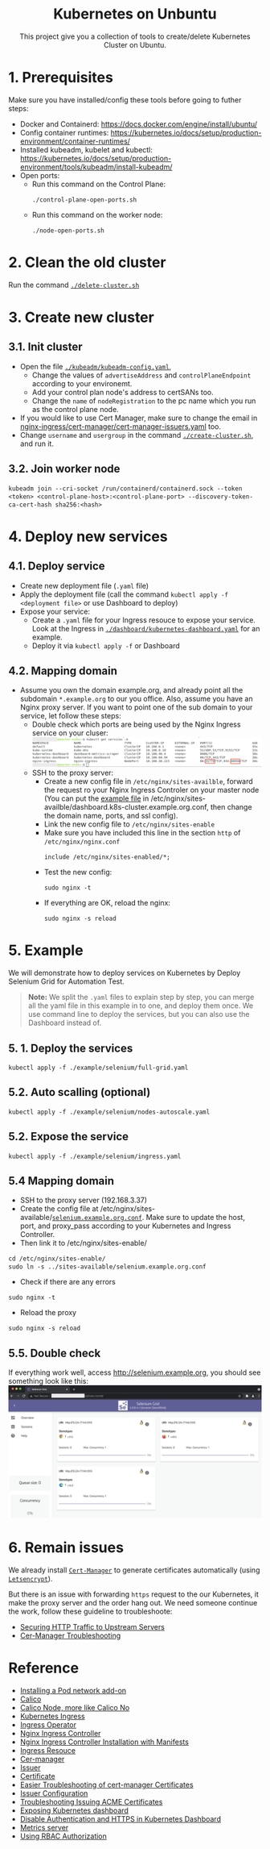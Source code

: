 <h1 align="center">Kubernetes on Unbuntu</h1>
<p align="center">This project give you a collection of tools to create/delete Kubernetes Cluster on Ubuntu.</p>

# 1. Prerequisites
Make sure you have installed/config these tools before going to futher steps:
* Docker and Containerd: https://docs.docker.com/engine/install/ubuntu/
* Config container runtimes: https://kubernetes.io/docs/setup/production-environment/container-runtimes/
* Installed kubeadm, kubelet and kubectl: https://kubernetes.io/docs/setup/production-environment/tools/kubeadm/install-kubeadm/
* Open ports: 
    * Run this command on the Control Plane:
        ```
        ./control-plane-open-ports.sh
        ```
    * Run this command on the worker node:
        ```
        ./node-open-ports.sh
        ```
# 2. Clean the old cluster
Run the command [`./delete-cluster.sh`](./delete-cluster.sh)

# 3. Create new cluster
## 3.1. Init cluster
* Open the file [`./kubeadm/kubeadm-config.yaml`](./kubeadm/kubeadm-config.yaml), 
    * Change the values of `advertiseAddress` and `controlPlaneEndpoint` according to your environemt. 
    * Add your control plan node's address to certSANs too.
    * Change the `name` of `nodeRegistration` to the pc name which you run as the control plane node.
* If you would like to use Cert Manager, make sure to change the email in [nginx-ingress/cert-manager/cert-manager-issuers.yaml](./nginx-ingress/cert-manager/cert-manager-issuers.yaml) too.
* Change `username` and `usergroup` in the command [`./create-cluster.sh`](./create-cluster.sh), and run it.
## 3.2. Join worker node

```
kubeadm join --cri-socket /run/containerd/containerd.sock --token <token> <control-plane-host>:<control-plane-port> --discovery-token-ca-cert-hash sha256:<hash>
```

# 4. Deploy new services
## 4.1. Deploy service
* Create new deployment file (`.yaml` file)
* Apply the deployment file (call the command `kubectl apply -f <deployment file>` or use Dashboard to deploy)
* Expose your service:
    * Create a `.yaml` file for your Ingress resouce to expose your service. Look at the Ingress in [`./dashboard/kubernetes-dashboard.yaml`](./dashboard/kubernetes-dashboard.yaml) for an example.
    * Deploy it via `kubectl apply -f` or Dashboard
## 4.2. Mapping domain
* Assume you own the domain example.org, and already point all the subdomain `*.example.org` to our you office. Also, assume you have an Nginx proxy server. If you want to point one of the sub domain to your service, let follow these steps:
    * Double check which ports are being used by the Nginx Ingress service on your cluser:
    ![Nginx ingress](./images/ingress.png)
    * SSH to the proxy server:
        * Create a new config file in `/etc/nginx/sites-availble`, forward the request ro your Nginx Ingress Controler on your master node (You can put the [example file](./example/dashboard/dashboard.k8s-cluster.example.org.conf) in /etc/nginx/sites-availble/dashboard.k8s-cluster.example.org.conf, then change the domain name, ports, and ssl config).
        * Link the new config file to `/etc/nginx/sites-enable`
        * Make sure you have included this line in the section `http` of `/etc/nginx/nginx.conf`
            ```
            include /etc/nginx/sites-enabled/*;
            ```
        * Test the new config:
            ```
            sudo nginx -t
            ```
        * If everything are OK, reload the nginx:
            ```
            sudo nginx -s reload
            ```
# 5. Example
We will demonstrate how to deploy services on Kubernetes by Deploy Selenium Grid for Automation Test.
> **Note:** We split the `.yaml` files to explain step by step, you can merge all the yaml file in this example in to one, and deploy them once. We use command line to deploy the services, but you can also use the Dashboard instead of.
## 5. 1. Deploy the services
```
kubectl apply -f ./example/selenium/full-grid.yaml
```
## 5.2. Auto scalling (optional)
```
kubectl apply -f ./example/selenium/nodes-autoscale.yaml
```
## 5.2. Expose the service
```
kubectl apply -f ./example/selenium/ingress.yaml
```
## 5.4 Mapping domain
* SSH to the proxy server (192.168.3.37)
* Create the config file at /etc/nginx/sites-available/[`selenium.example.org.conf`](./example/selenium/selenium.example.org.conf). Make sure to update the host, port, and proxy_pass according to your Kubernetes and Ingress Controller.
* Then link it to /etc/nginx/sites-enable/
```
cd /etc/nginx/sites-enable/
sudo ln -s ../sites-available/selenium.example.org.conf
```
* Check if there are any errors
```
sudo nginx -t
```
* Reload the proxy
```
sudo nginx -s reload
```
## 5.5. Double check
If everything work well, access http://selenium.example.org, you should see something look like this:
![Nginx ingress](./images/selenium-grid.png)

# 6. Remain issues
We already install [`Cert-Manager`](https://cert-manager.io/docs/) to generate certificates automatically (using [`Letsencrypt`](https://letsencrypt.org/)).

But there is an issue with forwarding `https` request to the our Kubernetes, it make the proxy server and the order hang out. We need someone continue the work, follow these guideline to troubleshoote:
* [Securing HTTP Traffic to Upstream Servers](https://docs.nginx.com/nginx/admin-guide/security-controls/securing-http-traffic-upstream/)
* [Cer-Manager Troubleshooting](https://cert-manager.io/docs/faq/troubleshooting/)
# Reference
* [Installing a Pod network add-on](https://kubernetes.io/docs/setup/production-environment/tools/kubeadm/create-cluster-kubeadm/#pod-network)
* [Calico](https://docs.projectcalico.org/getting-started/kubernetes/quickstart)
* [Calico Node, more like Calico No](https://portal2portal.blogspot.com/2021/05/calico-node-more-like-calico-no.html)
* [Kubernetes Ingress](https://kubernetes.io/docs/concepts/services-networking/ingress/)
* [Ingress Operator](https://github.com/nginxinc/nginx-ingress-operator/blob/master/docs/installation.md)
* [Nginx Ingress Controller](https://github.com/nginxinc/nginx-ingress-operator/blob/master/docs/nginx-ingress-controller.md)
* [Nginx Ingress Controller Installation with Manifests](https://docs.nginx.com/nginx-ingress-controller/installation/installation-with-manifests/)
* [Ingress Resouce](https://docs.nginx.com/nginx-ingress-controller/configuration/ingress-resources/)
* [Cer-manager](https://cert-manager.io/docs/installation/kubectl/)
* [Issuer](https://cert-manager.io/docs/concepts/issuer/)
* [Certificate](https://cert-manager.io/docs/concepts/certificate/)
* [Easier Troubleshooting of cert-manager Certificates](https://www.jetstack.io/blog/cert-manager-status-cert/)
* [Issuer Configuration](https://cert-manager.io/docs/configuration/)
* [Troubleshooting Issuing ACME Certificates](https://cert-manager.io/docs/faq/acme/)
* [Exposing Kubernetes dashboard](https://jonathangazeley.com/2020/09/16/exposing-the-kubernetes-dashboard-with-an-ingress/)
* [Disable Authentication and HTTPS in Kubernetes Dashboard](https://vividcode.io/disable-authentication-and-https-in-kubernetes-dashboard/)
* [Metrics server](https://github.com/kubernetes-sigs/metrics-server)
* [Using RBAC Authorization](https://kubernetes.io/docs/reference/access-authn-authz/rbac/)